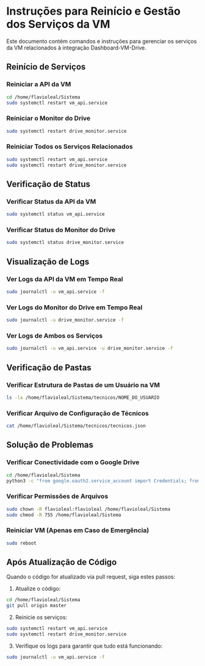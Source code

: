 # Instruções para Reinício e Gestão dos Serviços da VM

Este documento contém comandos e instruções para gerenciar os serviços da VM relacionados à integração Dashboard-VM-Drive.

## Reinício de Serviços

### Reiniciar a API da VM

```bash
cd /home/flavioleal/Sistema
sudo systemctl restart vm_api.service
```

### Reiniciar o Monitor do Drive

```bash
sudo systemctl restart drive_monitor.service
```

### Reiniciar Todos os Serviços Relacionados

```bash
sudo systemctl restart vm_api.service
sudo systemctl restart drive_monitor.service
```

## Verificação de Status

### Verificar Status da API da VM

```bash
sudo systemctl status vm_api.service
```

### Verificar Status do Monitor do Drive

```bash
sudo systemctl status drive_monitor.service
```

## Visualização de Logs

### Ver Logs da API da VM em Tempo Real

```bash
sudo journalctl -u vm_api.service -f
```

### Ver Logs do Monitor do Drive em Tempo Real

```bash
sudo journalctl -u drive_monitor.service -f
```

### Ver Logs de Ambos os Serviços

```bash
sudo journalctl -u vm_api.service -u drive_monitor.service -f
```

## Verificação de Pastas

### Verificar Estrutura de Pastas de um Usuário na VM

```bash
ls -la /home/flavioleal/Sistema/tecnicos/NOME_DO_USUARIO
```

### Verificar Arquivo de Configuração de Técnicos

```bash
cat /home/flavioleal/Sistema/tecnicos/tecnicos.json
```

## Solução de Problemas

### Verificar Conectividade com o Google Drive

```bash
cd /home/flavioleal/Sistema
python3 -c "from google.oauth2.service_account import Credentials; from googleapiclient.discovery import build; creds = Credentials.from_service_account_file('chave_servico_primaria.json', scopes=['https://www.googleapis.com/auth/drive']); service = build('drive', 'v3', credentials=creds); print('Conexão com o Drive OK:', service.files().list(pageSize=1).execute())"
```

### Verificar Permissões de Arquivos

```bash
sudo chown -R flavioleal:flavioleal /home/flavioleal/Sistema
sudo chmod -R 755 /home/flavioleal/Sistema
```

### Reiniciar VM (Apenas em Caso de Emergência)

```bash
sudo reboot
```

## Após Atualização de Código

Quando o código for atualizado via pull request, siga estes passos:

1. Atualize o código:
```bash
cd /home/flavioleal/Sistema
git pull origin master
```

2. Reinicie os serviços:
```bash
sudo systemctl restart vm_api.service
sudo systemctl restart drive_monitor.service
```

3. Verifique os logs para garantir que tudo está funcionando:
```bash
sudo journalctl -u vm_api.service -f
```
